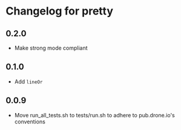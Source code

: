 # Changelog for pretty

## 0.2.0

- Make strong mode compliant

## 0.1.0

- Add `lineOr`

## 0.0.9

- Move run_all_tests.sh to tests/run.sh to adhere to pub.drone.io's conventions
